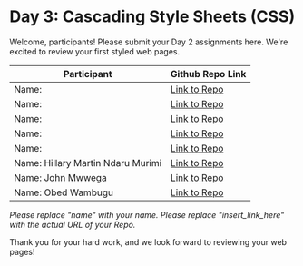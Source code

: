 # Day 3: Cascading Style Sheets (CSS)

Welcome, participants! Please submit your Day 2 assignments here. We're excited to review your first styled web pages.

| Participant | Github Repo Link                 |
| ----------- | -------------------------------- |
| Name:       | [Link to Repo](insert_link_here) |
| Name:       | [Link to Repo](insert_link_here) |
| Name:       | [Link to Repo](insert_link_here) |
| Name:       | [Link to Repo](insert_link_here) |
| Name:       | [Link to Repo](insert_link_here) |
| Name:  Hillary Martin Ndaru Murimi     | [Link to Repo](https://github.com/murimzz1/Ses-Web-Day3) |
| Name:  John Mwwega     | [Link to Repo](https://github.com/CodeDroid999/SES-WebDev-Day3-css) |
| Name:  Obed Wambugu     | [Link to Repo](https://github.com/sbgaks/SES-WebDev-Day3-css) |


_Please replace "name" with your name._
_Please replace "insert_link_here" with the actual URL of your Repo._

Thank you for your hard work, and we look forward to reviewing your web pages!
